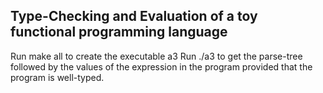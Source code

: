 ## Type-Checking and Evaluation of a toy functional programming language

Run make all to create the executable a3
Run ./a3 <filename> to get the parse-tree followed by the values of the expression in the program provided that the program is well-typed.

